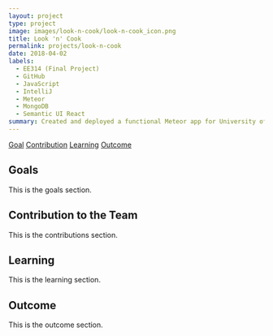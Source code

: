 ```yaml
---
layout: project
type: project
image: images/look-n-cook/look-n-cook_icon.png
title: Look 'n' Cook
permalink: projects/look-n-cook
date: 2018-04-02
labels:
  - EE314 (Final Project)
  - GitHub
  - JavaScript
  - IntelliJ
  - Meteor
  - MongoDB
  - Semantic UI React
summary: Created and deployed a functional Meteor app for University of Hawaii students to share recipes with each other.
---
```


<div class="ui four item menu">
  <a href="/goals" class="item">Goal</a>
  <a href="#" class="item">Contribution</a>
  <a href="#learning" class="item">Learning</a>
  <a href="#outcome" class="item">Outcome</a>
</div>

<h2 id="goal">Goals</h2>
<p>
This is the goals section.
</p>

<h2 id="contribution">Contribution to the Team</h2>
<p>
This is the contributions section.
</p>

<h2 id="Learning">Learning</h2>
<p>
This is the learning section.
</p>

<h2 id="outcome">Outcome</h2>
<p>
This is the outcome section.
</p>
